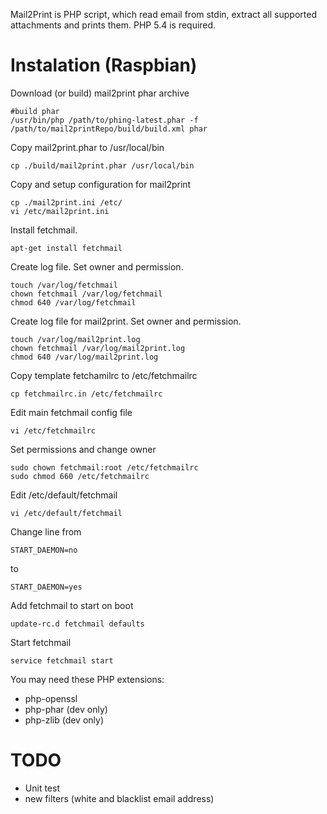 Mail2Print is PHP script, which read email from stdin, extract all supported attachments and prints them.
PHP 5.4 is required.

Instalation (Raspbian)
===========================
Download (or build) mail2print phar archive

    #build phar
    /usr/bin/php /path/to/phing-latest.phar -f /path/to/mail2printRepo/build/build.xml phar

Copy mail2print.phar to /usr/local/bin

    cp ./build/mail2print.phar /usr/local/bin
    
Copy and setup configuration for mail2print

    cp ./mail2print.ini /etc/
    vi /etc/mail2print.ini

Install fetchmail.

    apt-get install fetchmail
    
Create log file. Set owner and permission.

    touch /var/log/fetchmail
    chown fetchmail /var/log/fetchmail
    chmod 640 /var/log/fetchmail
    
Create log file for mail2print. Set owner and permission.

    touch /var/log/mail2print.log
    chown fetchmail /var/log/mail2print.log
    chmod 640 /var/log/mail2print.log

Copy template fetchamilrc to /etc/fetchmailrc

    cp fetchmailrc.in /etc/fetchmailrc
    
Edit main fetchmail config file
 
    vi /etc/fetchmailrc

Set permissions and change owner

    sudo chown fetchmail:root /etc/fetchmailrc
    sudo chmod 660 /etc/fetchmailrc

Edit /etc/default/fetchmail

    vi /etc/default/fetchmail

Change line from
    
    START_DAEMON=no
to

    START_DAEMON=yes

Add fetchmail to start on boot

    update-rc.d fetchmail defaults

Start fetchmail
    
    service fetchmail start

You may need these PHP extensions:

* php-openssl
* php-phar (dev only)
* php-zlib (dev only)


TODO
===========================
* Unit test
* new filters (white and blacklist email address)